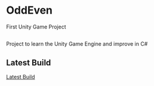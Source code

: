 # OddEven
First Unity Game Project

##
Project to learn the Unity Game Engine and improve in C#

## Latest Build
[Latest Build](https://play.unity.com/en/games/86998773-9154-4e5e-9a47-a310db79e4dc/)